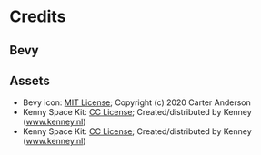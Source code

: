 # Credits

## Bevy


## Assets

* Bevy icon: [MIT License](licenses/Bevy_MIT_License.md); Copyright (c) 2020 Carter Anderson
* Kenny Space Kit: [CC License](licenses/Kenny_City_License.txt); Created/distributed by Kenney (www.kenney.nl)
* Kenny Space Kit: [CC License](licenses/Kenny_Space_License.txt); Created/distributed by Kenney (www.kenney.nl)